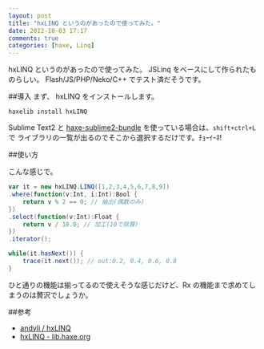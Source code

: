 ```yaml
---
layout: post
title: "hxLINQ というのがあったので使ってみた。"
date: 2012-10-03 17:17
comments: true
categories: [haxe, Linq]
---
```

hxLINQ というのがあったので使ってみた。
JSLinq をベースにして作られたものらしい。
Flash/JS/PHP/Neko/C++ でテスト済だそうです。

<!-- more -->

##導入
まず、 hxLINQ をインストールします。

	haxelib install hxLINQ

Sublime Text2 と [haxe-sublime2-bundle](https://github.com/clemos/haxe-sublime2-bundle) を使っている場合は、``shift+ctrl+L`` で ライブラリの一覧が出るのでそこから選択するだけです。ﾁｮｰｲｰﾈ!

##使い方

こんな感じで。

```as hxLINQExample.hx
var it = new hxLINQ.LINQ([1,2,3,4,5,6,7,8,9])
.where(function(v:Int, i:Int):Bool {
	return v % 2 == 0; // 抽出(偶数のみ)
})
.select(function(v:Int):Float {
	return v / 10.0; // 加工(10で除算)
})
.iterator();

while(it.hasNext()) {
	trace(it.next()); // out:0.2, 0.4, 0.6, 0.8
}
```

ひと通りの機能は揃ってるので使えそうな感じだけど、Rx の機能まで求めてしまうのは贅沢でしょうか。

##参考
* [andyli / hxLINQ](https://github.com/andyli/hxLINQ)
* [hxLINQ - lib.haxe.org](http://lib.haxe.org/p/hxLINQ)
